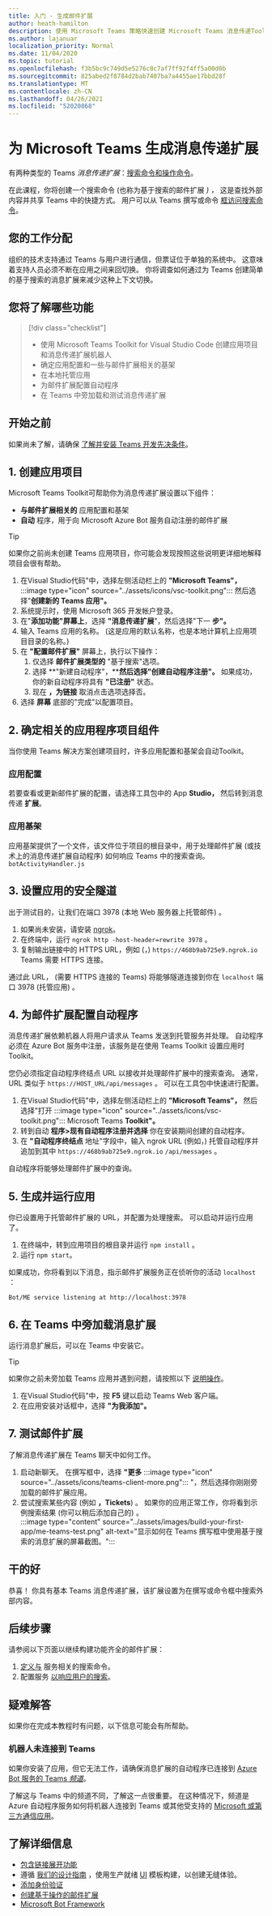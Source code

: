 ```yaml
---
title: 入门 - 生成邮件扩展
author: heath-hamilton
description: 使用 Microsoft Teams 策略快速创建 Microsoft Teams 消息传递Toolkit。
ms.author: lajanuar
localization_priority: Normal
ms.date: 11/04/2020
ms.topic: tutorial
ms.openlocfilehash: f3b5bc9c749d5e5276c0c7af7ff92f4ff5a00d0b
ms.sourcegitcommit: 825abed2f8784d2bab7407ba7a4455ae17bbd28f
ms.translationtype: MT
ms.contentlocale: zh-CN
ms.lasthandoff: 04/26/2021
ms.locfileid: "52020868"
---
```

# <a name="build-a-messaging-extension-for-microsoft-teams"></a>为 Microsoft Teams 生成消息传递扩展

有两种类型的 Teams *消息传递扩展*：[搜索命令](../messaging-extensions/how-to/search-commands/define-search-command.md)[和操作命令](../messaging-extensions/how-to/action-commands/define-action-command.md)。

在此课程，你将创建一个搜索命令 (也称为基于搜索的邮件扩展 *) ，* 这是查找外部内容并共享 Teams 中的快捷方式。 用户可以从 Teams 撰写或命令 [框访问搜索命令](../messaging-extensions/what-are-messaging-extensions.md)。

## <a name="your-assignment"></a>您的工作分配

组织的技术支持通过 Teams 与用户进行通信，但票证位于单独的系统中。 这意味着支持人员必须不断在应用之间来回切换。 你将调查如何通过为 Teams 创建简单的基于搜索的消息扩展来减少这种上下文切换。

## <a name="what-youll-learn"></a>您将了解哪些功能

> [!div class="checklist"]
>
> * 使用 Microsoft Teams Toolkit for Visual Studio Code 创建应用项目和消息传递扩展机器人
> * 确定应用配置和一些与邮件扩展相关的基架
> * 在本地托管应用
> * 为邮件扩展配置自动程序
> * 在 Teams 中旁加载和测试消息传递扩展

## <a name="before-you-begin"></a>开始之前

如果尚未了解，请确保 [了解并安装 Teams 开发先决条件](build-first-app-overview.md#get-prerequisites)。

## <a name="1-create-your-app-project"></a>1. 创建应用项目

Microsoft Teams Toolkit可帮助你为消息传递扩展设置以下组件：

* **与邮件扩展相关的** 应用配置和基架
* **自动** 程序，用于向 Microsoft Azure Bot 服务自动注册的邮件扩展

> [!TIP]
> 如果你之前尚未创建 Teams 应用项目，你可能会发现按照这些说明更详细地解释项目会[](../build-your-first-app/build-and-run.md)很有帮助。

1. 在Visual Studio代码"中，选择左侧活动栏上的 **"Microsoft Teams"，** :::image type="icon" source="../assets/icons/vsc-toolkit.png"::: 然后选择"**创建新的 Teams 应用"。**
1. 系统提示时，使用 Microsoft 365 开发帐户登录。
1. 在"**添加功能"屏幕上**，选择 **"消息传递扩展**"，然后选择"下一 **步"。**
1. 输入 Teams 应用的名称。  (这是应用的默认名称，也是本地计算机上应用项目目录的名称。) 
1. 在 **"配置邮件扩展"** 屏幕上，执行以下操作：
    1. 仅选择 **邮件扩展类型的** "基于搜索"选项。
    1. 选择 **"新建自动程序"，****然后选择"创建自动程序注册"。** 如果成功，你的新自动程序将具有 **"已注册"** 状态。
    1. 现在 **，为链接** 取消点击选项选择否。
1. 选择 **屏幕** 底部的"完成"以配置项目。

## <a name="2-identify-relevant-app-project-components"></a>2. 确定相关的应用程序项目组件

当你使用 Teams 解决方案创建项目时，许多应用配置和基架会自动Toolkit。

### <a name="app-configurations"></a>应用配置

若要查看或更新邮件扩展的配置，请选择工具包中的 App **Studio，** 然后转到消息传递 **扩展**。

### <a name="app-scaffolding"></a>应用基架

应用基架提供了一个文件，该文件位于项目的根目录中，用于处理邮件扩展 (或技术上的消息传递扩展自动程序) 如何响应 Teams 中的搜索查询。 `botActivityHandler.js` [](#4-configure-the-bot-for-your-messaging-extension)

## <a name="3-set-up-a-secure-tunnel-to-your-app"></a>3. 设置应用的安全隧道

出于测试目的，让我们在端口 3978 (本地 Web 服务器上托管邮件) 。

1. 如果尚未安装，请安装 [ngrok](https://ngrok.com/download)。
1. 在终端中，运行 `ngrok http -host-header=rewrite 3978` 。
1. 复制输出链接中的 HTTPS URL，例如 (，) `https://468b9ab725e9.ngrok.io` Teams 需要 HTTPS 连接。

通过此 URL， (需要 HTTPS 连接的 Teams) 将能够隧道连接到你在 `localhost` 端口 3978 (托管应用) 。

## <a name="4-configure-the-bot-for-your-messaging-extension"></a>4. 为邮件扩展配置自动程序

消息传递扩展依赖机器人将用户请求从 Teams 发送到托管服务并处理。 自动程序必须在 Azure Bot 服务中注册，该服务是在使用 Teams Toolkit 设置应用时Toolkit。

您仍必须指定自动程序终结点 URL 以接收并处理邮件扩展中的搜索查询。 通常，URL 类似于 `https://HOST_URL/api/messages` 。 可以在工具包中快速进行配置。

1. 在Visual Studio代码"中，选择左侧活动栏上的 **"Microsoft Teams"，** 然后选择"打开 :::image type="icon" source="../assets/icons/vsc-toolkit.png"::: Microsoft Teams **Toolkit"。**
1. 转到自动 **程序>现有自动程序注册并选择** 你在安装期间创建的自动程序。
1. 在 **"自动程序终结点** 地址"字段中，输入 ngrok URL (例如，) 托管自动程序并追加到其中 `https://468b9ab725e9.ngrok.io` `/api/messages` 。

自动程序将能够处理邮件扩展中的查询。

## <a name="5-build-and-run-your-app"></a>5. 生成并运行应用

你已设置用于托管邮件扩展的 URL，并配置为处理搜索。 可以启动并运行应用了。

1. 在终端中，转到应用项目的根目录并运行 `npm install` 。
1. 运行 `npm start`。

如果成功，你将看到以下消息，指示邮件扩展服务正在侦听你的活动 `localhost` ：

`Bot/ME service listening at http://localhost:3978`

## <a name="6-sideload-your-messaging-extension-in-teams"></a>6. 在 Teams 中旁加载消息扩展

运行消息扩展后，可以在 Teams 中安装它。

> [!TIP]
> 如果你之前未旁加载 Teams 应用并遇到问题，请按照以下 [说明操作](../build-your-first-app/build-and-run.md#4-sideload-your-app-in-teams)。

1. 在Visual Studio代码"中，按 **F5** 键以启动 Teams Web 客户端。
1. 在应用安装对话框中，选择 **"为我添加"。**

## <a name="7-test-your-messaging-extension"></a>7. 测试邮件扩展

了解消息传递扩展在 Teams 聊天中如何工作。

1. 启动新聊天。 在撰写框中，选择 **"更多** :::image type="icon" source="../assets/icons/teams-client-more.png"::: "，然后选择你刚刚旁加载的邮件扩展应用。
1. 尝试搜索某些内容 (例如 **，Tickets**) 。 如果你的应用正常工作，你将看到示例搜索结果 (你可以稍后添加自己的) 。<br/>
   :::image type="content" source="../assets/images/build-your-first-app/me-teams-test.png" alt-text="显示如何在 Teams 撰写框中使用基于搜索的消息扩展的屏幕截图。":::

## <a name="well-done"></a>干的好

恭喜！ 你具有基本 Teams 消息传递扩展，该扩展设置为在撰写或命令框中搜索外部内容。

## <a name="next-steps"></a>后续步骤

请参阅以下页面以继续构建功能齐全的邮件扩展：

1. [定义与](../messaging-extensions/how-to/search-commands/define-search-command.md) 服务相关的搜索命令。
1. 配置服务 [以响应用户的搜索](../messaging-extensions/how-to/search-commands/respond-to-search.md)。

## <a name="troubleshooting"></a>疑难解答

如果你在完成本教程时有问题，以下信息可能会有所帮助。

### <a name="bot-isnt-connected-to-teams"></a>机器人未连接到 Teams

如果你安装了应用，但它无法工作，请确保消息扩展的自动程序已连接到 [Azure Bot 服务的 Teams *频道*](https://docs.microsoft.com/azure/bot-service/channel-connect-teams?view=azure-bot-service-4.0&preserve-view=true)。

了解这与 Teams 中的频道不同，了解这一点很重要。 在这种情况下，频道是 Azure 自动程序服务如何将机器人连接到 Teams 或其他受支持的 [Microsoft 或第三方通信应用](https://docs.microsoft.com/azure/bot-service/bot-service-channels-reference?view=azure-bot-service-4.0&preserve-view=true)。

## <a name="learn-more"></a>了解详细信息

* [包含链接展开功能](../messaging-extensions/how-to/link-unfurling.md)
* 遵循 [我们的设计指南](../messaging-extensions/design/messaging-extension-design.md) ，使用生产就绪 [UI](../concepts/design/design-teams-app-ui-templates.md) 模板构建，以创建无缝体验。
* [添加身份验证](../messaging-extensions/how-to/add-authentication.md)
* [创建基于操作的邮件扩展](../messaging-extensions/how-to/action-commands/define-action-command.md)
* [Microsoft Bot Framework](https://dev.botframework.com/)

